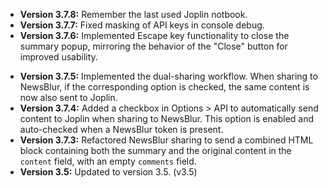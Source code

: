 - **Version 3.7.8:** Remember the last used Joplin notbook.
- **Version 3.7.7:** Fixed masking of API keys in console debug.
- **Version 3.7.6:** Implemented Escape key functionality to close the summary popup, mirroring the behavior of the "Close" button for improved usability.

* **Version 3.7.5:** Implemented the dual-sharing workflow. When sharing to NewsBlur, if the corresponding option is checked, the same content is now also sent to Joplin.
* **Version 3.7.4:** Added a checkbox in Options > API to automatically send content to Joplin when sharing to NewsBlur. This option is enabled and auto-checked when a NewsBlur token is present.
* **Version 3.7.3:** Refactored NewsBlur sharing to send a combined HTML block containing both the summary and the original content in the `content` field, with an empty `comments` field.
* **Version 3.5:** Updated to version 3.5. (v3.5)
